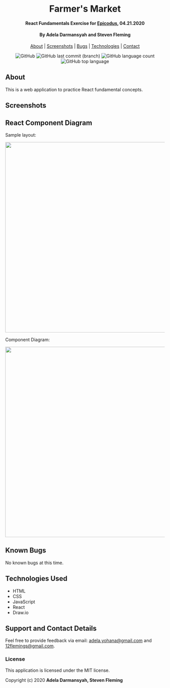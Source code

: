 <div align=center>

# Farmer's Market

#### React Fundamentals Exercise for [Epicodus](https://www.epicodus.com/), 04.21.2020

#### By **Adela Darmansyah and Steven Fleming**

[About](#About) | [Screenshots](#Screenshots) | [Bugs](#Known-Bugs) | [Technologies](#Technologies-Used) | [Contact](#Support-and-Contact-Details)

![GitHub](https://img.shields.io/github/license/ayohana/TenantAPI?color=%23DE98B2&style=for-the-badge) ![GitHub last commit (branch)](https://img.shields.io/github/last-commit/ayohana/TenantAPI/master?color=%23DE98B2&style=for-the-badge) ![GitHub language count](https://img.shields.io/github/languages/count/ayohana/TenantAPI?color=%23DE98B2&style=for-the-badge) ![GitHub top language](https://img.shields.io/github/languages/top/ayohana/TenantAPI?color=%23DE98B2&style=for-the-badge)

</div>

## About

This is a web application to practice React fundamental concepts.

## Screenshots

## React Component Diagram

Sample layout:

<img style="width:600px" src="./src/components/images/sample-layout.png">

Component Diagram:

<img style="width:600px" src="./src/components/images/component-diagram.png">

## Known Bugs

No known bugs at this time.

## Technologies Used

- HTML
- CSS
- JavaScript
- React
- Draw.io

## Support and Contact Details

Feel free to provide feedback via email: adela.yohana@gmail.com and 12flemings@gmail.com.

### License

This application is licensed under the MIT license.

Copyright (c) 2020 **Adela Darmansyah, Steven Fleming**

